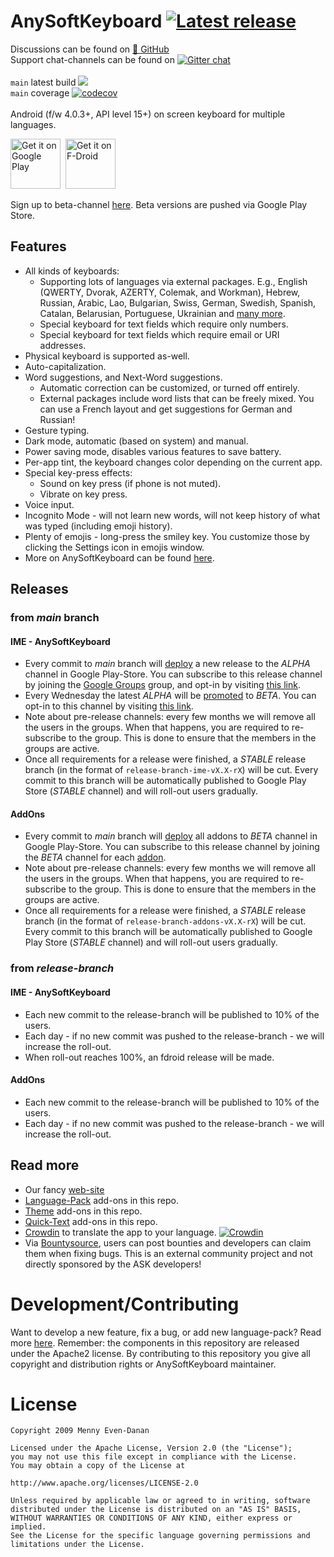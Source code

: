 AnySoftKeyboard&nbsp;[![Latest release](https://img.shields.io/github/release/AnySoftKeyboard/AnySoftKeyboard.svg)](https://github.com/AnySoftKeyboard/AnySoftKeyboard/releases)
====================
Discussions can be found on&nbsp;[💬&nbsp;GitHub](https://github.com/AnySoftKeyboard/AnySoftKeyboard/discussions)<br/>
Support chat-channels can be found on&nbsp;[![Gitter chat](https://badges.gitter.im/AnySoftKeyboard/gitter.png)](https://gitter.im/AnySoftKeyboard)<br/>
<br/>
`main` latest build&nbsp;![](https://github.com/AnySoftKeyboard/AnySoftKeyboard/workflows/checks/badge.svg?event=push&branch=main)<br/>
`main` coverage&nbsp;[![codecov](https://codecov.io/gh/AnySoftKeyboard/AnySoftKeyboard/branch/main/graph/badge.svg)](https://codecov.io/gh/AnySoftKeyboard/AnySoftKeyboard)<br/>
<br/>
Android (f/w 4.0.3+, API level 15+) on screen keyboard for multiple languages.

<a href="https://play.google.com/store/apps/details?id=com.menny.android.anysoftkeyboard&utm_source=global_co&utm_medium=prtnr&utm_content=Mar2515&utm_campaign=PartBadge&pcampaignid=MKT-AC-global-none-all-co-pr-py-PartBadges-Oct1515-1"><img alt="Get it on Google Play" src="https://play.google.com/intl/en_us/badges/images/apps/en-play-badge.png" height="80pt"/></a>&nbsp;&nbsp;<a href="https://f-droid.org/repository/browse/?fdid=com.menny.android.anysoftkeyboard"><img alt="Get it on F-Droid" src="https://f-droid.org/wiki/images/5/55/F-Droid-button_get-it-on_bigger.png" height="80pt"/></a>

Sign up to beta-channel [here](https://play.google.com/apps/testing/com.menny.android.anysoftkeyboard). Beta versions are pushed via Google Play Store.

## Features
 * All kinds of keyboards:
     * Supporting lots of languages via external packages. E.g., English (QWERTY, Dvorak, AZERTY, Colemak, and Workman), Hebrew, Russian, Arabic, Lao, Bulgarian, Swiss, German, Swedish, Spanish, Catalan, Belarusian, Portuguese, Ukrainian and [many more](addons/languages/PACKS.md).
     * Special keyboard for text fields which require only numbers.
     * Special keyboard for text fields which require email or URI addresses.
 * Physical keyboard is supported as-well.
 * Auto-capitalization.
 * Word suggestions, and Next-Word suggestions.
     * Automatic correction can be customized, or turned off entirely.
     * External packages include word lists that can be freely mixed. You can use a French layout and get suggestions for German and Russian!
 * Gesture typing.
 * Dark mode, automatic (based on system) and manual.
 * Power saving mode, disables various features to save battery.
 * Per-app tint, the keyboard changes color depending on the current app.
 * Special key-press effects:
     * Sound on key press (if phone is not muted).
     * Vibrate on key press.
 * Voice input. 
 * Incognito Mode - will not learn new words, will not keep history of what was typed (including emoji history).
 * Plenty of emojis - long-press the smiley key. You customize those by clicking the Settings icon in emojis window.
 * More on AnySoftKeyboard can be found [here](https://anysoftkeyboard.github.io/).

## Releases

### from _main_ branch

#### IME - AnySoftKeyboard
* Every commit to _main_ branch will [deploy](.github/workflows/checks.yml) a new release to the _ALPHA_ channel in Google Play-Store. You can subscribe to this release channel by joining the [Google Groups](https://groups.google.com/d/forum/anysoftkeyboard-alpha-testers) group, and opt-in by visiting [this link](https://play.google.com/apps/testing/com.menny.android.anysoftkeyboard).
* Every Wednesday the latest _ALPHA_ will be [promoted](.github/workflows/deployment_promote.yml) to _BETA_. You can opt-in to this channel by visiting [this link](https://play.google.com/apps/testing/com.menny.android.anysoftkeyboard).
* Note about pre-release channels: every few months we will remove all the users in the groups. When that happens, you are required to re-subscribe to the group. This is done to ensure that the members in the groups are active.
* Once all requirements for a release were finished, a _STABLE_ release branch (in the format of `release-branch-ime-vX.X-rX`) will be cut. Every commit to this branch will be automatically published to Google Play Store (_STABLE_ channel) and will roll-out users gradually.

#### AddOns
* Every commit to _main_ branch will [deploy](.github/workflows/checks.yml) all addons to _BETA_ channel in Google Play-Store. You can subscribe to this release channel by joining the _BETA_ channel for each [addon](addons/languages/PACKS.md).
* Note about pre-release channels: every few months we will remove all the users in the groups. When that happens, you are required to re-subscribe to the group. This is done to ensure that the members in the groups are active.
* Once all requirements for a release were finished, a _STABLE_ release branch (in the format of `release-branch-addons-vX.X-rX`) will be cut. Every commit to this branch will be automatically published to Google Play Store (_STABLE_ channel) and will roll-out users gradually.

### from _release-branch_

#### IME - AnySoftKeyboard
* Each new commit to the release-branch will be published to 10% of the users.
* Each day - if no new commit was pushed to the release-branch - we will increase the roll-out.
* When roll-out reaches 100%, an fdroid release will be made.

#### AddOns
* Each new commit to the release-branch will be published to 10% of the users.
* Each day - if no new commit was pushed to the release-branch - we will increase the roll-out.

## Read more
* Our fancy [web-site](https://anysoftkeyboard.github.io/)
* [Language-Pack](addons/languages/PACKS.md) add-ons in this repo.
* [Theme](addons/themes/PACKS.md) add-ons in this repo.
* [Quick-Text](addons/quicktexts/PACKS.md) add-ons in this repo.
* [Crowdin](https://crowdin.com/project/anysoftkeyboard) to translate the app to your language. [![Crowdin](https://badges.crowdin.net/anysoftkeyboard/localized.svg)](https://crowdin.com/project/anysoftkeyboard)
* Via [Bountysource](https://www.bountysource.com/teams/anysoftkeyboard/issues), users can post bounties and developers can claim them when fixing bugs. This is an external community project and not directly sponsored by the ASK developers!

# Development/Contributing
Want to develop a new feature, fix a bug, or add new language-pack? Read more [here](CONTRIBUTING.md).
Remember: the components in this repository are released under the Apache2 license. By contributing to this repository you give all copyright and distribution rights or AnySoftKeyboard maintainer.

# License

    Copyright 2009 Menny Even-Danan
    
    Licensed under the Apache License, Version 2.0 (the "License");
    you may not use this file except in compliance with the License.
    You may obtain a copy of the License at
    
    http://www.apache.org/licenses/LICENSE-2.0
    
    Unless required by applicable law or agreed to in writing, software
    distributed under the License is distributed on an "AS IS" BASIS,
    WITHOUT WARRANTIES OR CONDITIONS OF ANY KIND, either express or implied.
    See the License for the specific language governing permissions and
    limitations under the License.
    
